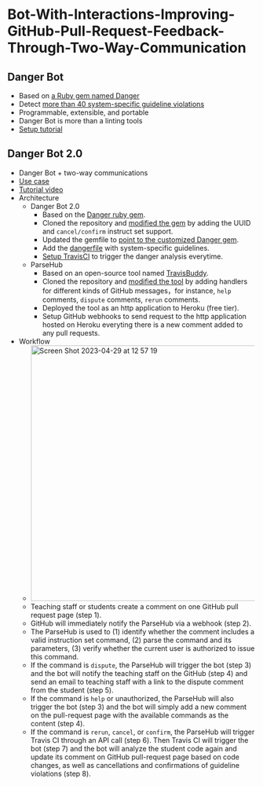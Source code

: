 # Bot-With-Interactions-Improving-GitHub-Pull-Request-Feedback-Through-Two-Way-Communication

## Danger Bot
- Based on [a Ruby gem named Danger](https://github.com/danger/danger)
- Detect [more than 40 system-specific guideline violations](https://github.com/expertiza/expertiza/blob/main/Dangerfile)
- Programmable, extensible, and portable
- Danger Bot is more than a linting tools
- [Setup tutorial](https://github.com/Winbobob/Improving-Feedback-on-GitHub-Pull-Requests-A-Bots-Approach#:~:text=on%20your%20repo%3F-,Danger%20Bot,-Guides)

## Danger Bot 2.0
- Danger Bot + two-way communications
- [Use case](http://zhewe.me/blog/danger-bot-2-use-case)
- [Tutorial video](http://zhewe.me/blog/danger-bot-2-tutorial-video)
- Architecture
  - Danger Bot 2.0
    - Based on the [Danger ruby gem](https://github.com/danger/danger).
    - Cloned the repository and [modified the gem](https://github.com/Winbobob/danger/compare/bff5e5e..1ccfed2) by adding the UUID and `cancel/confirm` instruct set support.
    - Updated the gemfile to [point to the customized Danger gem](https://github.com/expertiza/expertiza/blob/1422ae74d1d417164b0e68dd6e23de99393dd93f/Gemfile#L25).
    - Add the [dangerfile](https://github.com/expertiza/expertiza/blob/72fa52a0fab5f19e836205bbdae105b24f240fb9/Dangerfile) with system-specific guidelines.
    - [Setup TravisCI](https://github.com/expertiza/expertiza/blob/064b0b76e0acfe9ab89bc64180bc00aabf1748a7/.travis.yml#L43) to trigger the danger analysis everytime.
  - ParseHub
    - Based on an open-source tool named [TravisBuddy](https://github.com/bluzi/travis-buddy).
    - Cloned the repository and [modified the tool](https://github.com/Winbobob/travis-buddy/compare/961498..afe92bd) by adding handlers for different kinds of GitHub messages，for instance, `help` comments, `dispute` comments, `rerun` comments.
    - Deployed the tool as an http application to Heroku (free tier).
    - Setup GitHub webhooks to send request to the http application hosted on Heroku everyting there is a new comment added to any pull requests.
- Workflow
  - <img width="520" alt="Screen Shot 2023-04-29 at 12 57 19" src="https://user-images.githubusercontent.com/7702035/235321836-5af3797e-4dd6-40da-b100-cd7857a442dd.png">
  - Teaching staff or students create a comment on one GitHub pull request page (step 1).
  - GitHub will immediately notify the ParseHub via a webhook (step 2).
  - The ParseHub is used to (1) identify whether the comment includes a valid instruction set command, (2) parse the command and its parameters, (3) verify whether the current user is authorized to issue this command.
  - If the command is `dispute`, the ParseHub will trigger the bot (step 3) and the bot will notify the teaching staff on the GitHub (step 4) and send an email to teaching staff with a link to the dispute comment from the student (step 5).
  - If the command is `help` or unauthorized, the ParseHub will also trigger the bot (step 3) and the bot will simply add a new comment on the pull-request page with the available commands as the content (step 4).
  - If the command is `rerun`, `cancel`, or `confirm`, the ParseHub will trigger Travis CI through an API call (step 6). Then Travis CI will trigger the bot (step 7) and the bot will analyze the student code again and update its comment on GitHub pull-request page based on code changes, as well as cancellations and confirmations of guideline violations (step 8).

